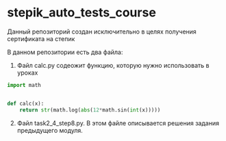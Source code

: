 # stepik_auto_tests_course
Данный репозиторий создан исключительно в целях получения сертификата на степик

В данном репозитории есть два файла:
1. Файл calc.py содеожит функцию, которую нужно использовать в уроках   
``` python
import math


def calc(x):
    return str(math.log(abs(12*math.sin(int(x)))))
```
2. Файл task2_4_step8.py. В этом файле описывается решения задания предыдущего модуля.

